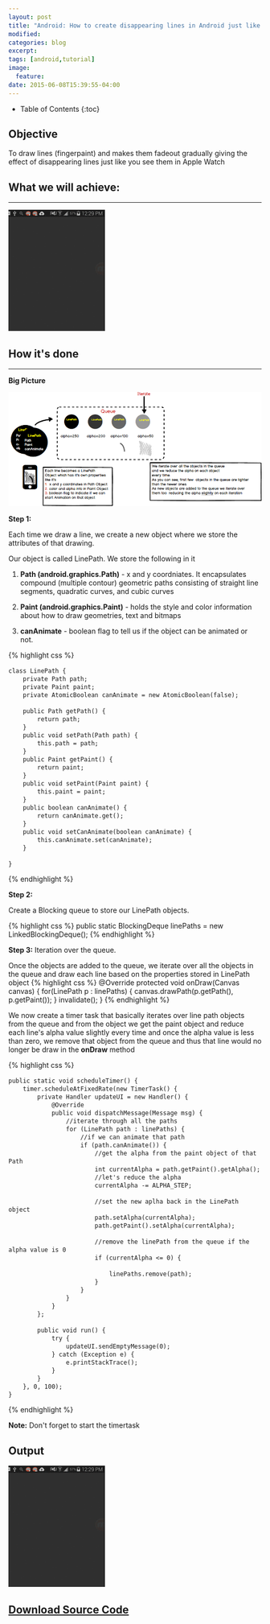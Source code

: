 ```yaml
---
layout: post
title: "Android: How to create disappearing lines in Android just like Apple watch when you finger paint"
modified:
categories: blog
excerpt:
tags: [android,tutorial]
image:
  feature:
date: 2015-06-08T15:39:55-04:00
---
```

* Table of Contents
{:toc}

## Objective
To draw lines (fingerpaint) and makes them fadeout gradually giving the effect of disappearing lines just like you see them in Apple Watch

## What we will achieve:
---

![](/images/this/android/output.gif)


## How it's done
---

**Big Picture**

![](/images/this/android/disappearing_lines.png)


**Step 1:**

Each time we draw a line, we create a new object where we store the attributes of that drawing. 

Our object is called LinePath. We store the following in it

1. **Path (android.graphics.Path)** - x and y coordniates. It encapsulates compound (multiple contour) geometric paths consisting of straight line segments, quadratic curves, and cubic curves

2. **Paint (android.graphics.Paint)** -  holds the style and color information about how to draw geometries, text and bitmaps

3. **canAnimate** - boolean flag to tell us if the object can be animated or not. 

 {% highlight css %}
  
    class LinePath {
        private Path path;
        private Paint paint;
        private AtomicBoolean canAnimate = new AtomicBoolean(false);

        public Path getPath() {
            return path;
        }
        public void setPath(Path path) {
            this.path = path;
        }
        public Paint getPaint() {
            return paint;
        }
        public void setPaint(Paint paint) {
            this.paint = paint;
        }
        public boolean canAnimate() {
            return canAnimate.get();
        }
        public void setCanAnimate(boolean canAnimate) {
            this.canAnimate.set(canAnimate);
        }

    }

  {% endhighlight %}
  
  
  **Step 2:**
  
  Create a Blocking queue to store our LinePath objects.
   
  {% highlight css %}
   public static BlockingDeque<LinePath> linePaths = new LinkedBlockingDeque<LinePath>();
  {% endhighlight %}
  
  
  **Step 3:**
  Iteration over the queue.
   
  Once the objects are added to the queue, we iterate over all the objects in the queue and draw each line based on the properties stored in LinePath object
    {% highlight css %}
    @Override
    protected void onDraw(Canvas canvas) {
        for(LinePath p : linePaths) {
            canvas.drawPath(p.getPath(), p.getPaint());
        }
        invalidate();
    }
     {% endhighlight %}
  
  We now create a timer task that basically iterates over line path objects from the queue and from the object we get the paint object and reduce each line's alpha value slightly every time and once the alpha value is less than zero, we remove that object from the queue and thus that line would no longer be draw in the **onDraw** method
  
   {% highlight css %}
   
    public static void scheduleTimer() {
        timer.scheduleAtFixedRate(new TimerTask() {
            private Handler updateUI = new Handler() {
                @Override
                public void dispatchMessage(Message msg) {
                    //iterate through all the paths
                    for (LinePath path : linePaths) {
                        //if we can animate that path
                        if (path.canAnimate()) {
                            //get the alpha from the paint object of that Path
                            int currentAlpha = path.getPaint().getAlpha();
                            //let's reduce the alpha
                            currentAlpha -= ALPHA_STEP;

                            //set the new aplha back in the LinePath object
                            path.setAlpha(currentAlpha);
                            path.getPaint().setAlpha(currentAlpha);

                            //remove the linePath from the queue if the alpha value is 0
                            if (currentAlpha <= 0) {

                                linePaths.remove(path);
                            }
                        }
                    }
                }
            };

            public void run() {
                try {
                    updateUI.sendEmptyMessage(0);
                } catch (Exception e) {
                    e.printStackTrace();
                }
            }
        }, 0, 100);
    }
  {% endhighlight %}
  
  **Note:** Don't forget to start the timertask 
  
## Output 
  
  ![](/images/this/android/output.gif)
  
## [Download Source Code](https://github.com/parthsavi/AndroidDisappearingLines/archive/master.zip)